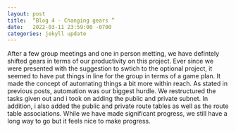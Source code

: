 ```yaml
---
layout: post
title:  “Blog 4 - Changing gears ”
date:   2022-03-11 23:59:00 -0700
categories: jekyll update
---
```

After a few group meetings and one in person metting, we have defintely shifted gears in terms of our productivity on this project. Ever since we were presented with the suggestion to swtich to the optional project, it seemed to have put things in line for the group in terms of a game plan. It made the concept of automating things a bit more within reach. As stated in previous posts, automation was our biggest hurdle. We restructured the tasks given out and i took on adding the public and private subnet. In addition, i also added the public and private route tables as well as the route table associations. While we have made significant progress, we still have a long way to go but it feels nice to make progress.
